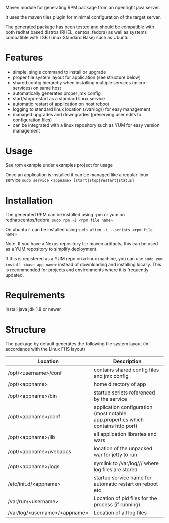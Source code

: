 Maven module for generating RPM package from an openright java server.

It uses the maven tiles plugin for minimal configuration of the target server.

The generated package has been tested and should be compatible with both redhat based distros (RHEL, centos, fedora) as well as systems compatible with LSB (Linux Standard Base) such as Ubuntu.

# Features

- simple, single command to install or upgrade
- proper file system layout for application (see structure below)
- shared config hierarchy when installing multiple services (micro-services) on same host
- automatically generates proper jmx config
- start/stop/restart as a standard linux service
- automatic restart of application on host reboot
- logging to standard linux location (/var/log/) for easy management
- managed upgrades and downgrades (preserving user edits to configuration files)
- can be integrated with a linux repository such as YUM for easy version management


# Usage
See rpm example under examples project for usage

Once an application is installed it can be managed like a regular linux service
`sudo service <appname> [start|stop|restart|status]`

# Installation
The generated RPM can be installed using rpm or yum on redhat/centos/fedora.
`sudo rpm -i <rpm file name>`

On ubuntu it can be installed using `sudo alien -i --scripts <rpm file name>`

Note:  If you have a Nexus repository for maven artifacts, this can be used as a YUM repository to simplify deployment.

If this is registered as a YUM repo on a linux machine, you can use `sudo yum install <base app name>` instead of downloading and installing locally.  This is recommended for projects and environments where it is frequently updated.

# Requirements
Install java jdk 1.8 or newer

# Structure
The package by default generates the following file system layout (in accordance with the Linux FHS layout)

Location                      | Description
----------------------------  | -----------
/opt/\<username>/conf          | contains shared config files and jmx config
/opt/\<appname>                | home directory of app
/opt/\<appname>/bin            | startup scripts referenced by the service
/opt/\<appname>/conf           | application configuration (most notable app.properties which contains http port)
/opt/\<appname>/lib            | all application libraries and wars
/opt/\<appname>/webapps        | location of the unpacked war for jetty to run
/opt/\<appname>/logs           | symlink to /var/log/<username>/<appname>/  where log files are stored
/etc/init.d/\<appname>         | startup service name for automatic restart on reboot etc
/var/run/\<username>           | Location of pid files for the process (if running)
/var/log/\<username>/\<appname> | Location of all log files
